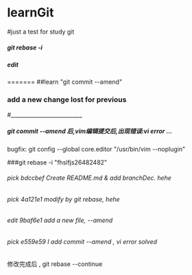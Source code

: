 learnGit
========
#just a test for study git

##### git rebase -i
##### edit 
=======
##learn "git commit --amend"
###  add a new change lost  for previous 

#__________________________
##### git commit --amend 后,vim编辑提交后,出现错误:vi error ...
bugfix: git config --global core.editor "/usr/bin/vim --noplugin"


###git rebase -i "fhslfjs26482482"

###### pick bdccbef Create README.md & add branchDec. hehe                                                  
###### pick 4a121e1 modify by git rebase, hehe                                                              
###### edit 9baf6e1 add a new file, --amend                                                                 
###### pick e559e59 I add commit --amend , vi error solved 

修改完成后 , git rebase --continue
